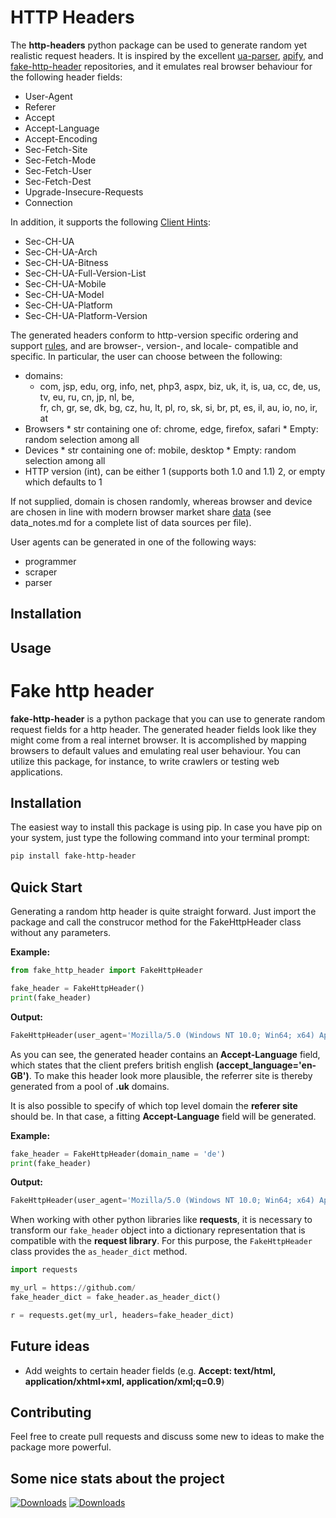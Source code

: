 # HTTP Headers

The **http-headers** python package can be used to generate random yet realistic request headers. It is inspired by the excellent [ua-parser](https://github.com/faisalman/ua-parser-js), [apify](https://github.com/apify/header-generator), and [fake-http-header](https://github.com/MichaelTatarski/fake-http-header/tree/main/fake_http_header) repositories, and it emulates real browser behaviour for the following header fields:

* User-Agent
* Referer
* Accept
* Accept-Language
* Accept-Encoding
* Sec-Fetch-Site
* Sec-Fetch-Mode
* Sec-Fetch-User
* Sec-Fetch-Dest
* Upgrade-Insecure-Requests
* Connection

In addition, it supports the following [Client Hints](https://wicg.github.io/client-hints-infrastructure/):
* Sec-CH-UA
* Sec-CH-UA-Arch
* Sec-CH-UA-Bitness
* Sec-CH-UA-Full-Version-List
* Sec-CH-UA-Mobile
* Sec-CH-UA-Model
* Sec-CH-UA-Platform
* Sec-CH-UA-Platform-Version

The generated headers conform to http-version specific ordering and support [rules](https://developer.mozilla.org/en-US/docs/Web/HTTP/Headers), and are browser-, version-, and locale- compatible and specific. 
In particular, the user can choose between the following:

* domains: 
    * com, jsp, edu, org, info, net, php3, aspx, biz, uk, it,
                    is,  ua,  cc,  de,  us,   tv,  eu,   ru,   cn,  jp, nl, be,  
                    fr,  ch,  gr,  se,  dk,   bg,  cz,   hu,   lt,  pl, ro, sk, 
                    si,  br,  pt,  es,  il,   au,  io,   no,   ir,  at
* Browsers
                * str containing one of: chrome, edge, firefox, safari
                * Empty: random selection among all
* Devices
                * str containing one of: mobile, desktop
                * Empty: random selection among all
* HTTP version (int), can be either 1 (supports both 1.0 and 1.1) 2, or
                empty which defaults to 1
        
If not supplied, domain is chosen randomly, whereas browser and device are chosen in line with modern browser market share [data](https://gs.statcounter.com/) (see data_notes.md for a complete list of data sources per file).

User agents can be generated in one of the following ways:
* programmer
* scraper
* parser

## Installation

## Usage

# Fake http header

**fake-http-header** is a python package that you can use to generate random request fields for a http header. The generated header fields look like they might come from a real internet browser. It is accomplished by mapping browsers to default values and emulating real user behaviour. You can utilize this package, for instance, to write crawlers or testing web applications.

## Installation

The easiest way to install this package is using pip. In case you have pip on your system, just type the following command into your terminal prompt:

```bash
pip install fake-http-header
```

## Quick Start

Generating a random http header is quite straight forward. Just import the package and call the construcor method for the FakeHttpHeader class without any parameters.

**Example:**
```python
from fake_http_header import FakeHttpHeader

fake_header = FakeHttpHeader()
print(fake_header)
```

__Output:__

```python
FakeHttpHeader(user_agent='Mozilla/5.0 (Windows NT 10.0; Win64; x64) AppleWebKit/537.36 (KHTML, like Gecko) Chrome/96.0.4664.55 Safari/537.36 Edg/96.0.1054.43', accept_language='en-GB',  accept_encoding='identit,b',  accept='text/html, application/xhtml+xml, image/jxr, */*', referer='http://www.intute.ac.uk')
```
As you can see, the generated header contains an  **Accept-Language** field, which states that the client prefers british english __(accept_language='en-GB')__. To make this header look more plausible, the referrer site is thereby generated from a pool of **.uk** domains.

It is also possible to specify of which top level domain the **referer site** should be. In that case, a fitting **Accept-Language** field will be generated. 

**Example:**
```python
fake_header = FakeHttpHeader(domain_name = 'de')
print(fake_header)
```
__Output:__

```python
FakeHttpHeader(user_agent='Mozilla/5.0 (Windows NT 10.0; Win64; x64) AppleWebKit/537.36 (KHTML, like Gecko) Chrome/96.0.4664.45 Safari/537.36', accept_language='de', accept_encoding='deflat,b,compres', accept='text/html,application/xhtml+xml,application/xml;q=0.9,image/webp,image/apng,*/*;q=0.8', referer='http://www.netluchs.de')
```
When working with other python libraries like __requests__, it is necessary to transform our `fake_header` object into a dictionary representation that is compatible with the __request library__. For this purpose, the `FakeHttpHeader` class provides the `as_header_dict` method.

```python
import requests

my_url = https://github.com/
fake_header_dict = fake_header.as_header_dict()

r = requests.get(my_url, headers=fake_header_dict)
``` 

## Future ideas
 - Add weights to certain header fields (e.g. __Accept: text/html, application/xhtml+xml, application/xml;**q=0.9**__)

## Contributing

Feel free to create pull requests and discuss some new to ideas to make the package more powerful.

## Some nice stats about the project

[![Downloads](https://pepy.tech/badge/fake-http-header/month)](https://pepy.tech/project/fake-http-header)
[![Downloads](https://pepy.tech/badge/fake-http-header/week)](https://pepy.tech/project/fake-http-header)